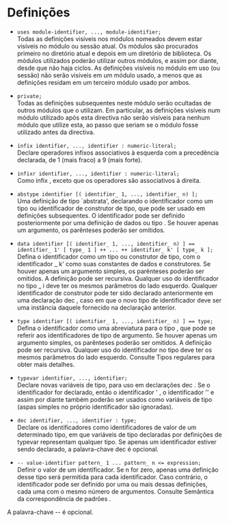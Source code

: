 # Definições

- `uses module-identifier, ..., module-identifier;`  
Todas as definições visíveis nos módulos nomeados devem estar visíveis no módulo ou sessão atual. Os módulos são procurados primeiro no diretório atual e depois em um diretório de biblioteca. Os módulos utilizados poderão utilizar outros módulos, e assim por diante, desde que não haja ciclos. As definições visíveis no módulo em uso (ou sessão) não serão visíveis em um módulo usado, a menos que as definições residam em um terceiro módulo usado por ambos.

- `private;`  
Todas as definições subsequentes neste módulo serão ocultadas de outros módulos que o utilizam. Em particular, as definições visíveis num módulo utilizado após esta directiva não serão visíveis para nenhum módulo que utilize esta, ao passo que seriam se o módulo fosse utilizado antes da directiva.

- `infix identifier, ..., identifier : numeric-literal;`  
Declare operadores infixos associativos à esquerda com a precedência declarada, de 1 (mais fraco) a 9 (mais forte).

- `infixr identifier, ..., identifier : numeric-literal;`  
Como infix , exceto que os operadores são associativos à direita.

- `abstype identifier [( identifier_ 1, ..., identifier_ n) ];`  
Uma definição de tipo `abstrata', declarando o identificador como um tipo ou identificador de construtor de tipo, que pode ser usado em definições subsequentes. O identificador pode ser definido posteriormente por uma definição de dados ou tipo . Se houver apenas um argumento, os parênteses poderão ser omitidos.

- `data identifier [( identifier_ 1, ..., identifier_ n) ] ==
identifier_ 1' [ type_ 1 ] ++ ... ++ identifier_ k' [ type_ k ];` 
Defina o identificador como um tipo ou construtor de tipo, com o identificador _ k' como suas constantes de dados e construtores. Se houver apenas um argumento simples, os parênteses poderão ser omitidos. A definição pode ser recursiva. Qualquer uso do identificador no tipo _ i deve ter os mesmos parâmetros do lado esquerdo. Qualquer identificador de construtor pode ter sido declarado anteriormente em uma declaração dec , caso em que o novo tipo de identificador deve ser uma instância daquele fornecido na declaração anterior.

- `type identifier [( identifier_ 1, ..., identifier_ n) ] == type;`  
Defina o identificador como uma abreviatura para o tipo , que pode se referir aos identificadores de tipo de argumento. Se houver apenas um argumento simples, os parênteses poderão ser omitidos. A definição pode ser recursiva. Qualquer uso do identificador no tipo deve ter os mesmos parâmetros do lado esquerdo. Consulte Tipos regulares para obter mais detalhes.

- `typevar identifier, ..., identifier;`  
Declare novas variáveis ​​de tipo, para uso em declarações dec . Se o identificador for declarado, então o identificador ' , o identificador '' e assim por diante também poderão ser usados ​​como variáveis ​​de tipo (aspas simples no próprio identificador são ignoradas).

- `dec identifier, ..., identifier : type;`  
Declare os identificadores como identificadores de valor de um determinado tipo, em que variáveis ​​de tipo declaradas por definições de typevar representam qualquer tipo. Se apenas um identificador estiver sendo declarado, a palavra-chave dec é opcional.

- `-- value-identifier pattern_ 1 ... pattern_ n <= expression;`  
Definir o valor de um identificador. Se n for zero, apenas uma definição desse tipo será permitida para cada identificador. Caso contrário, o identificador pode ser definido por uma ou mais dessas definições, cada uma com o mesmo número de argumentos. Consulte Semântica da correspondência de padrões . 

A palavra-chave -- é opcional.